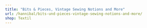 ```yaml
---
title: "Bits & Pieces, Vintage Sewing Notions and More"
url: /hannibal/bits-und-pieces-vintage-sewing-notions-and-more/
shop: Textil
---
```

